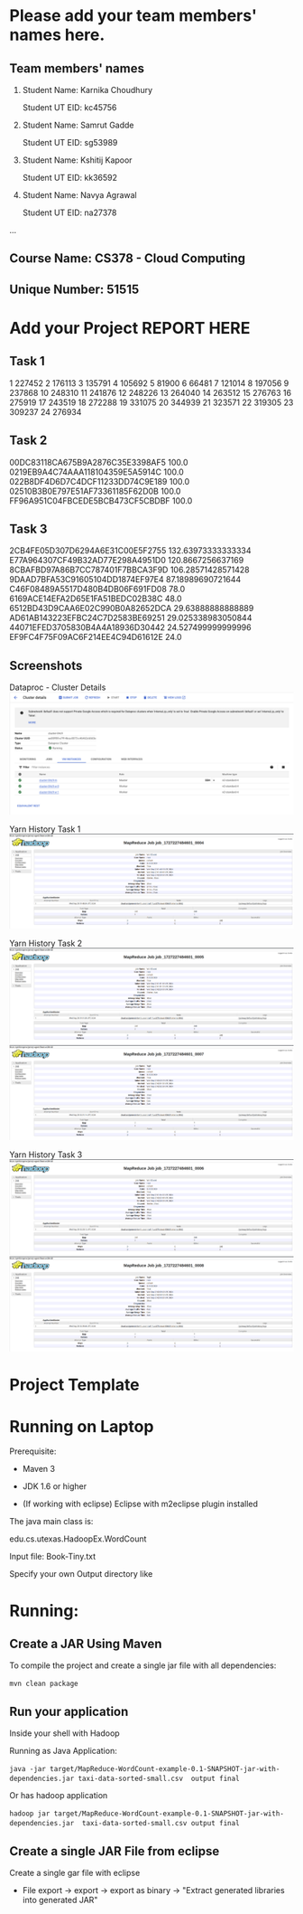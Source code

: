 # Please add your team members' names here. 

## Team members' names 

1. Student Name: Karnika Choudhury

   Student UT EID: kc45756

2. Student Name: Samrut Gadde

   Student UT EID: sg53989

3. Student Name: Kshitij Kapoor

   Student UT EID: kk36592

4. Student Name: Navya Agrawal

   Student UT EID: na27378

 ...

##  Course Name: CS378 - Cloud Computing 

##  Unique Number: 51515
    


# Add your Project REPORT HERE 

## Task 1
1    227452
2    176113
3    135791
4    105692
5    81900
6    66481
7    121014
8    197056
9    237868
10    248310
11    241876
12    248226
13    264040
14    263512
15    276763
16    275919
17    243519
18    272288
19    331075
20    344939
21    323571
22    319305
23    309237
24    276934

## Task 2
00DC83118CA675B9A2876C35E3398AF5    100.0
0219EB9A4C74AAA118104359E5A5914C    100.0
022B8DF4D6D7C4DCF11233DD74C9E189    100.0
02510B3B0E797E51AF73361185F62D0B    100.0
FF96A951C04FBCEDE5BCB473CF5CBDBF    100.0

## Task 3
2CB4FE05D307D6294A6E31C00E5F2755    132.63973333333334
E77A964307CF49B32AD77E298A4951D0    120.8667256637169
8CBAFBD97A86B7CC787401F7BBCA3F9D    106.28571428571428
9DAAD7BFA53C91605104DD1874EF97E4    87.18989690721644
C46F08489A5517D480B4DB06F691FD08    78.0
6169ACE14EFA2D65E1FA51BEDC02B38C    48.0
6512BD43D9CAA6E02C990B0A82652DCA    29.63888888888889
AD61AB143223EFBC24C7D2583BE69251    29.025338983050844
44071EFED3705830B4A4A18936D30442    24.527499999999996
EF9FC4F75F09AC6F214EE4C94D61612E    24.0

## Screenshots
Dataproc - Cluster Details
![Dataproc](images/dataproc_sc.png)

Yarn History Task 1
![Yarn History Task 1](images/task1.png)

Yarn History Task 2
![Yarn History Task 2](images/task2a.png)
![Yarn History Task 2](images/task2b.png)

Yarn History Task 3
![Yarn History Task 3](images/task3a.png)
![Yarn History Task 3](images/task3b.png)



# Project Template

# Running on Laptop     ####

Prerequisite:

- Maven 3

- JDK 1.6 or higher

- (If working with eclipse) Eclipse with m2eclipse plugin installed


The java main class is:

edu.cs.utexas.HadoopEx.WordCount 

Input file:  Book-Tiny.txt  

Specify your own Output directory like 

# Running:




## Create a JAR Using Maven 

To compile the project and create a single jar file with all dependencies: 
	
```	mvn clean package ```



## Run your application
Inside your shell with Hadoop

Running as Java Application:

```java -jar target/MapReduce-WordCount-example-0.1-SNAPSHOT-jar-with-dependencies.jar taxi-data-sorted-small.csv  output final ``` 

Or has hadoop application

```hadoop jar target/MapReduce-WordCount-example-0.1-SNAPSHOT-jar-with-dependencies.jar  taxi-data-sorted-small.csv output final```



## Create a single JAR File from eclipse



Create a single gar file with eclipse 

*  File export -> export  -> export as binary ->  "Extract generated libraries into generated JAR"
